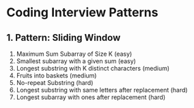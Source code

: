 # Coding Interview Patterns

## 1. Pattern: Sliding Window

1. Maximum Sum Subarray of Size K (easy)
2. Smallest subarray with a given sum (easy)
3. Longest substring with K distinct characters (medium)
4. Fruits into baskets (medium)
5. No-repeat Substring (hard)
6. Longest substring with same letters after replacement (hard)
6. Longest subarray with ones after replacement (hard)
